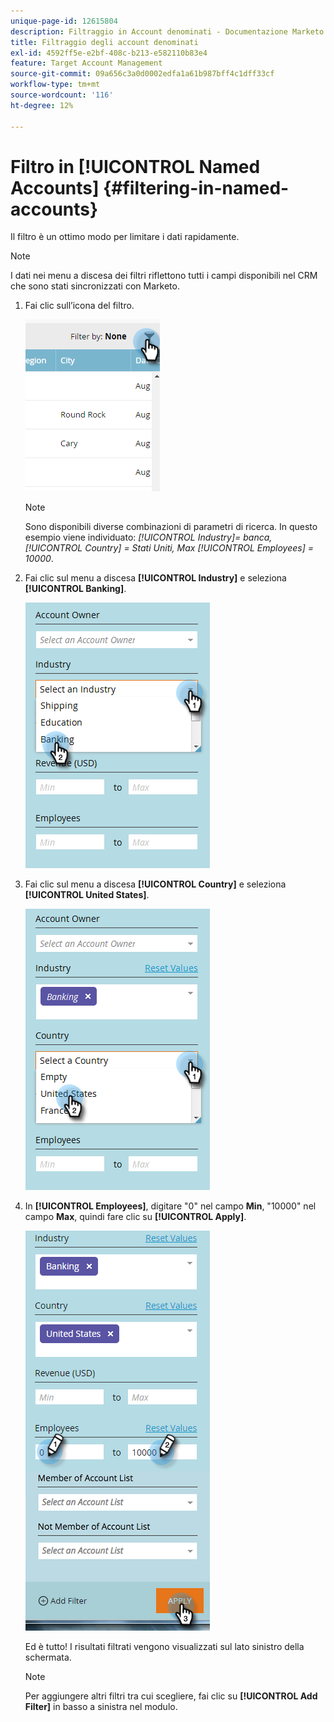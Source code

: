 ```yaml
---
unique-page-id: 12615804
description: Filtraggio in Account denominati - Documentazione Marketo - Documentazione del prodotto
title: Filtraggio degli account denominati
exl-id: 4592ff5e-e2bf-408c-b213-e582110b83e4
feature: Target Account Management
source-git-commit: 09a656c3a0d0002edfa1a61b987bff4c1dff33cf
workflow-type: tm+mt
source-wordcount: '116'
ht-degree: 12%

---
```


# Filtro in [!UICONTROL Named Accounts] {#filtering-in-named-accounts}

Il filtro è un ottimo modo per limitare i dati rapidamente.

>[!NOTE]
>
>I dati nei menu a discesa dei filtri riflettono tutti i campi disponibili nel CRM che sono stati sincronizzati con Marketo.

1. Fai clic sull’icona del filtro.

   ![](assets/filter-one.png)

   >[!NOTE]
   >
   >Sono disponibili diverse combinazioni di parametri di ricerca. In questo esempio viene individuato: _[!UICONTROL Industry]= banca, [!UICONTROL Country] = Stati Uniti, Max [!UICONTROL Employees] = 10000_.

1. Fai clic sul menu a discesa **[!UICONTROL Industry]** e seleziona **[!UICONTROL Banking]**.

   ![](assets/filter-2.png)

1. Fai clic sul menu a discesa **[!UICONTROL Country]** e seleziona **[!UICONTROL United States]**.

   ![](assets/filter-3.png)

1. In **[!UICONTROL Employees]**, digitare &quot;0&quot; nel campo **Min**, &quot;10000&quot; nel campo **Max**, quindi fare clic su **[!UICONTROL Apply]**.

   ![](assets/four-2.png)

   Ed è tutto! I risultati filtrati vengono visualizzati sul lato sinistro della schermata.

   >[!NOTE]
   >
   >Per aggiungere altri filtri tra cui scegliere, fai clic su **[!UICONTROL Add Filter]** in basso a sinistra nel modulo.
